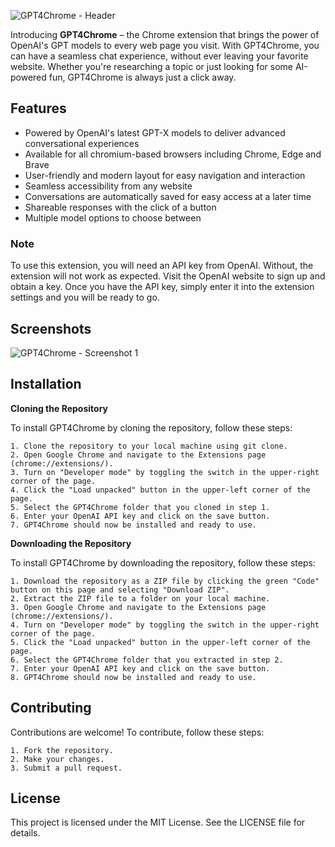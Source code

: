 
![GPT4Chrome - Header](https://github.com/jessedi0n/gpt4chrome/blob/main/assets/images/gpt4chrome-header.png)

Introducing **GPT4Chrome** – the Chrome extension that brings the power of OpenAI's GPT models to every web page you visit. With GPT4Chrome, you can have a seamless chat experience, without ever leaving your favorite website. Whether you're researching a topic or just looking for some AI-powered fun, GPT4Chrome is always just a click away.

## Features

- Powered by OpenAI's latest GPT-X models to deliver advanced conversational experiences
- Available for all chromium-based browsers including Chrome, Edge and Brave
- User-friendly and modern layout for easy navigation and interaction
- Seamless accessibility from any website
- Conversations are automatically saved for easy access at a later time
- Shareable responses with the click of a button
- Multiple model options to choose between

### Note
To use this extension, you will need an API key from OpenAI. Without, the extension will not work as expected. Visit the OpenAI website to sign up and obtain a key. Once you have the API key, simply enter it into the extension settings and you will be ready to go.

## Screenshots
![GPT4Chrome - Screenshot 1](https://github.com/jessedi0n/gpt4chrome/blob/main/assets/images/gpt4chrome-preview-1.png)

## Installation

**Cloning the Repository**

To install GPT4Chrome by cloning the repository, follow these steps:

    1. Clone the repository to your local machine using git clone.
    2. Open Google Chrome and navigate to the Extensions page (chrome://extensions/).
    3. Turn on "Developer mode" by toggling the switch in the upper-right corner of the page.
    4. Click the "Load unpacked" button in the upper-left corner of the page.
    5. Select the GPT4Chrome folder that you cloned in step 1.
    6. Enter your OpenAI API key and click on the save button.
    7. GPT4Chrome should now be installed and ready to use.

**Downloading the Repository**

To install GPT4Chrome by downloading the repository, follow these steps:

    1. Download the repository as a ZIP file by clicking the green "Code" button on this page and selecting "Download ZIP".
    2. Extract the ZIP file to a folder on your local machine.
    3. Open Google Chrome and navigate to the Extensions page (chrome://extensions/).
    4. Turn on "Developer mode" by toggling the switch in the upper-right corner of the page.
    5. Click the "Load unpacked" button in the upper-left corner of the page.
    6. Select the GPT4Chrome folder that you extracted in step 2.
    7. Enter your OpenAI API key and click on the save button.
    8. GPT4Chrome should now be installed and ready to use.

## Contributing
Contributions are welcome! To contribute, follow these steps:

    1. Fork the repository.
    2. Make your changes.
    3. Submit a pull request.

## License
This project is licensed under the MIT License. See the LICENSE file for details.
